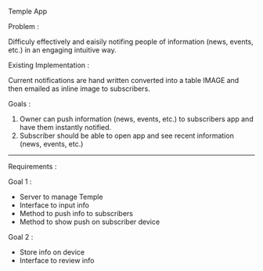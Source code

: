 Temple App

Problem :

Difficuly effectively and eaisily notifing people of information (news, events, etc.) in an engaging intuitive way.

Existing Implementation :

Current notifications are hand written converted into a table IMAGE and then emailed as inline image to subscribers.

Goals :

1) Owner can push information (news, events, etc.) to subscribers app and have them instantly notified.
2) Subscriber should be able to open app and see recent information (news, events, etc.)

--------------------------------------------

Requirements :

Goal 1 :

- Server to manage Temple
- Interface to input info
- Method to push info to subscribers
- Method to show push on subscriber device


Goal 2 :
- Store info on device
- Interface to review info

